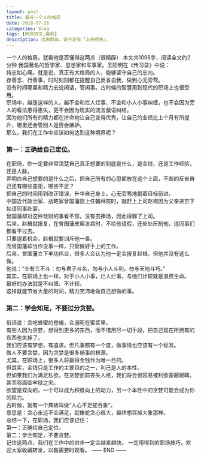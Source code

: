 ```yaml
---
layout: post
title: 看待一个人的格局
date: 2018-07-26
categories: blog
tags: [网络转文,格局]
description: 远离群体，说不定有「上帝视角」。
---
```

一个人的格局，就看他是否懂得这两点（很精辟）
本文共1098字，阅读全文约2分钟
我国著名的哲学家、思想家和军事家。王阳明在《传习录》中说：  
持志如心痛。就是说，真正有大格局的人，能够坚守自己的志向。  
存善念、行善事，时时刻刻都在提醒自己反省自我，做到心无旁骛。  
没有时间哪里和精力去说闲话，管闲事。古时候的智慧用到现代的职场上也很受用。  
职场中，越是这样的人，越不会和烂人烂事、不会和小人小事纠缠，也不会因为旁人的看法患得患失，更不会因为现实的流言蜚语纠结。  
因为他们所有的精力都在拼命地让自己变得优秀，让自己的业绩比上个月有所提升，哪里还会管别人是否会嫉妒。  
那么，我们在工作中应该如何达到这种境界呢？  
### 第一：正确给自己定位。
在职场，你一定要非常清楚自己真正想要的到底是什么，是金钱，还是工作经验，还是人脉，  
弄明白自己想要的是什么之后，把自己所有的心思都放在这个上面，不断的反省自己还有哪些差距，哪些不足？  
把自己的时间用到改正错误，升华自己身上。心无旁骛地朝着目标前进。  
中国近代政治家、战略家曾国藩刚上任翰林院时，就赶上上司赵楫因为父亲进京下帖请同事赴宴。  
曾国藩却对这种敛财的事看不惯，没有去捧场，因此得罪了上司。  
后来，赵楫就报复，在曾国藩皮癣发病时，不给他请假，还处处压制他，连同事们都看不过去。  
只要逮着机会，赵楫就要训斥他一番。  
而曾国藩却当作没事一样，只管做好手上的工作。  
后来，曾国藩立下丰功伟业，很多人会认为他一定会报复赵楫。但他并没有这么做。  
他说：“士有三不斗：勿与君子斗名，勿与小人斗利，勿与天地斗巧。”  
其实，在职场上也一样，对于小人小事，烂人烂事，与他们计较就是浪费生命。  
最好的办法就是不纠缠、不计较。  
这样就能节省大量的时间，精力充沛地做自己想做的事。  
### 第二：学会知足，不要过分贪婪。  
俗话说：贪吃蜂蜜的苍蝇，会溺死在蜜浆里。  
有些人因为贪婪，想得到更多的东西，而不惜用尽一切手段，把自己现在所拥有的东西也失掉了。  
我们应该有梦想，有追求。但凡事都有一个度，做事情也应该有一个标准。  
做人不要贪婪，因为贪婪是很多祸事的根源。  
尤其，在职场上，很多人将赢得金钱作为唯一目的。  
但其实，金钱只是工作的主要目的之一，利己是人的本性。  
但如果我们为满足私欲，在贪婪面前丧失人格，我们将会很容易被利欲蒙蔽眼睛。甚至将面临牢狱之灾。  
欲望是双向的，一个可以成为积极向上的动力，另一个本性中的贪婪可能会成为你的阻力。  
古时候，就有一个典故叫做“人心不足蛇吞象”。  
意思是：贪心永远不会满足，就像蛇贪心很大，最终想吞掉大象那样。  
总结一下，在职场，我们应该记住：  
第一：正确给自己定位。  
第二：学会知足，不要贪婪。  
记住这两点，我们在工作中的进步一定会越来越快。
一定用得到的职场技巧，欢迎大家收藏转发，以备需要时观看。
—— END ——
